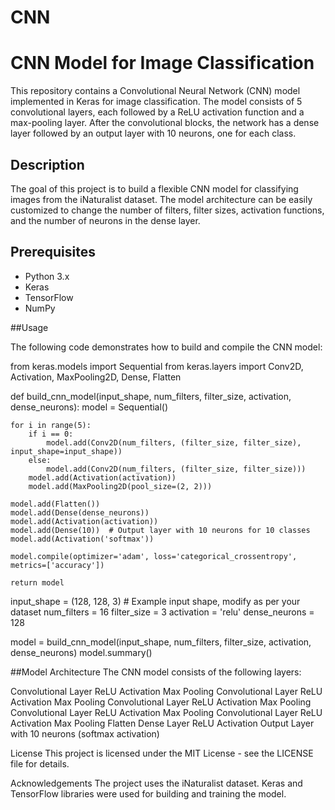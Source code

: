 # CNN

# CNN Model for Image Classification

This repository contains a Convolutional Neural Network (CNN) model implemented in Keras for image classification. The model consists of 5 convolutional layers, each followed by a ReLU activation function and a max-pooling layer. After the convolutional blocks, the network has a dense layer followed by an output layer with 10 neurons, one for each class.

## Description

The goal of this project is to build a flexible CNN model for classifying images from the iNaturalist dataset. The model architecture can be easily customized to change the number of filters, filter sizes, activation functions, and the number of neurons in the dense layer.

## Prerequisites

- Python 3.x
- Keras
- TensorFlow
- NumPy

##Usage

The following code demonstrates how to build and compile the CNN model:

from keras.models import Sequential
from keras.layers import Conv2D, Activation, MaxPooling2D, Dense, Flatten

def build_cnn_model(input_shape, num_filters, filter_size, activation, dense_neurons):
    model = Sequential()

    for i in range(5):
        if i == 0:
            model.add(Conv2D(num_filters, (filter_size, filter_size), input_shape=input_shape))
        else:
            model.add(Conv2D(num_filters, (filter_size, filter_size)))
        model.add(Activation(activation))
        model.add(MaxPooling2D(pool_size=(2, 2)))

    model.add(Flatten())
    model.add(Dense(dense_neurons))
    model.add(Activation(activation))
    model.add(Dense(10))  # Output layer with 10 neurons for 10 classes
    model.add(Activation('softmax'))

    model.compile(optimizer='adam', loss='categorical_crossentropy', metrics=['accuracy'])

    return model

input_shape = (128, 128, 3)  # Example input shape, modify as per your dataset
num_filters = 16
filter_size = 3
activation = 'relu'
dense_neurons = 128

model = build_cnn_model(input_shape, num_filters, filter_size, activation, dense_neurons)
model.summary()


##Model Architecture
The CNN model consists of the following layers:

Convolutional Layer
ReLU Activation
Max Pooling
Convolutional Layer
ReLU Activation
Max Pooling
Convolutional Layer
ReLU Activation
Max Pooling
Convolutional Layer
ReLU Activation
Max Pooling
Convolutional Layer
ReLU Activation
Max Pooling
Flatten
Dense Layer
ReLU Activation
Output Layer with 10 neurons (softmax activation)

License
This project is licensed under the MIT License - see the LICENSE file for details.

Acknowledgements
The project uses the iNaturalist dataset.
Keras and TensorFlow libraries were used for building and training the model.
